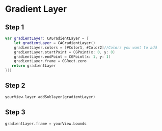 # Gradient Layer

## Step 1

```swift
var gradientLayer: CAGradientLayer = {
    let gradientLayer = CAGradientLayer()
    gradientLayer.colors = [#Color1, #Color2]//Colors you want to add
    gradientLayer.startPoint = CGPoint(x: 0, y: 0)
    gradientLayer.endPoint = CGPoint(x: 1, y: 1)
    gradientLayer.frame = CGRect.zero
   return gradientLayer
}()
```

## Step 2

```swift
yourView.layer.addSublayer(gradientLayer)
```

## Step 3

```swift
gradientLayer.frame = yourView.bounds
```